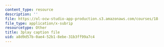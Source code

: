 ```yaml
---
content_type: resource
description: ''
file: https://ol-ocw-studio-app-production.s3.amazonaws.com/courses/18-01sc-single-variable-calculus-fall-2010/a8d9d57b0ae452b18ebe31b3ff99a7c4_ShGBRUx2ub8.vtt
file_type: application/x-subrip
resourcetype: Other
title: 3play caption file
uid: a8d9d57b-0ae4-52b1-8ebe-31b3ff99a7c4
---
```

